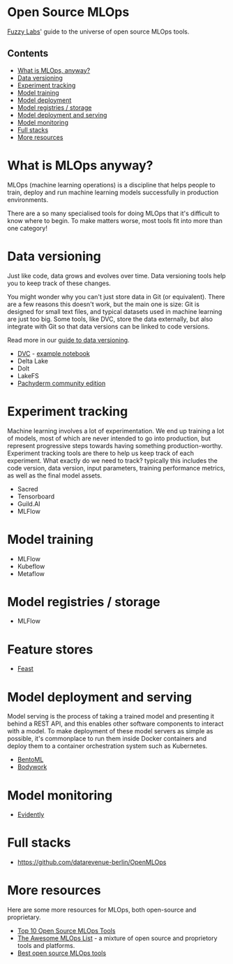 # Open Source MLOps

[Fuzzy Labs](https://fuzzylabs.ai)' guide to the universe of open source MLOps tools.

## Contents

* [What is MLOps, anyway?](#what-is-mlops)
* [Data versioning](#data-versioning)
* [Experiment tracking](#experiment-tracking)
* [Model training](#model-training)
* [Model deployment](#model-deployment)
* [Model registries / storage](#model-registries-storage)
* [Model deployment and serving](#model-deployment-and-serving)
* [Model monitoring](#model-monitoring)
* [Full stacks](#full-stacks)
* [More resources](#more-resources)

# What is MLOps anyway?

MLOps (machine learning operations) is a discipline that helps people to train, deploy and run machine learning models successfully in production environments.

There are a so many specialised tools for doing MLOps that it's difficult to know where to begin. To make matters worse, most tools fit into more than one category!

# Data versioning

Just like code, data grows and evolves over time. Data versioning tools help you to keep track of these changes.

You might wonder why you can't just store data in Git (or equivalent). There are a few reasons this doesn't work, but the main one is size: Git is designed for small text files, and typical datasets used in machine learning are just too big. Some tools, like DVC, store the data externally, but also integrate with Git so that data versions can be linked to code versions.

Read more in our [guide to data versioning](https://medium.com/p/5c93d6a58823).

* [DVC](https://dvc.org) - [example notebook](data-versioning/dvc.ipynb)
* Delta Lake
* Dolt
* LakeFS
* [Pachyderm community edition](https://www.pachyderm.com/products/#community-edition)

# Experiment tracking

Machine learning involves a lot of experimentation. We end up training a lot of models, most of which are never intended to go into production, but represent progressive steps towards having something production-worthy. Experiment tracking tools are there to help us keep track of each experiment. What exactly do we need to track? typically this includes the code version, data version, input parameters, training performance metrics, as well as the final model assets.

* Sacred
* Tensorboard
* Guild.AI
* MLFlow

# Model training

* MLFlow
* Kubeflow
* Metaflow

# Model registries / storage

* MLFlow

# Feature stores

* [Feast](https://feast.dev)

# Model deployment and serving

Model serving is the process of taking a trained model and presenting it behind a REST API, and this enables other software components to interact with a model. To make deployment of these model servers as simple as possible, it's commonplace to run them inside Docker containers and deploy them to a container orchestration system such as Kubernetes.

* [BentoML](https://github.com/bentoml/BentoML)
* [Bodywork](https://www.bodyworkml.com)

# Model monitoring

* [Evidently](https://evidentlyai.com)

# Full stacks

* https://github.com/datarevenue-berlin/OpenMLOps

# More resources

Here are some more resources for MLOps, both open-source and proprietary.

* [Top 10 Open Source MLOps Tools](https://thechief.io/c/editorial/top-10-open-source-mlops-tools)
* [The Awesome MLOps List](https://github.com/visenger/awesome-mlops) - a mixture of open source and proprietory tools and platforms.
* [Best open source MLOps tools](https://neptune.ai/blog/best-open-source-mlops-tools)
